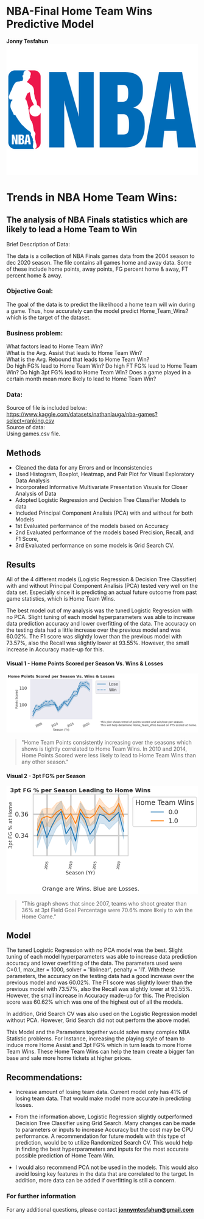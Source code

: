 # NBA-Final Home Team Wins Predictive Model 

**Jonny Tesfahun**
![My Image](https://github.com/Jonny-T87/NBA-Trends/blob/main/58428defa6515b1e0ad75ab4.png)
# Trends in NBA Home Team Wins:
## The analysis of NBA Finals statistics which are likely to lead a Home Team to Win

Brief Description of Data:

The data is a collection of NBA Finals games data from the 2004 season to dec 2020 season. The file contains all games home and away data. Some of these include home points, away points, FG percent home & away, FT percent home & away.

### Objective Goal:

The goal of the data is to predict the likelihood a home team will win during a game. Thus, how accurately can the model predict Home_Team_Wins? which is the target of the dataset. 

### Business problem:

What factors lead to Home Team Win?\
What is the Avg. Assist that leads to Home Team Win?\
What is the Avg. Rebound that leads to Home Team Win?\
Do high FG% lead to Home Team Win?
Do high FT FG% lead to Home Team Win?
Do high 3pt FG% lead to Home Team Win?
Does a game played in a certain month mean more likely to lead to Home Team Win?


### Data:
Source of file is included below: \
https://www.kaggle.com/datasets/nathanlauga/nba-games?select=ranking.csv  \
Source of data: \
Using games.csv file.


## Methods
- Cleaned the data for any Errors and or Inconsistencies
- Used Histogram, Boxplot, Heatmap, and Pair Plot for Visual Exploratory Data Analysis
- Incorporated Informative Multivariate Presentation Visuals for Closer Analysis of Data 
- Adopted Logistic Regression and Decision Tree Classifier Models to data
- Included Principal Component Analisis (PCA) with and without for both Models
- 1st Evaluated performance of the models based on Accuracy
- 2nd Evaluated performance of the models based Precision, Recall, and F1 Score, 
- 3rd Evaluated performance on some models is Grid Search CV. 

## Results 

All of the 4 different models (Logistic Regression & Decision Tree Classifier) with and without Principal Component Analisis (PCA) tested very well on the data set. Especially since it is predicting an actual future outcome from past game statistics, which is Home Team Wins. 

The best model out of my analysis was the tuned Logistic Regression with no PCA. Slight tuning of each model hyperparameters was able to increase data prediction accuracy and lower overfitting of the data. The accuracy on the testing data had a little increase over the previous model and was 60.02%. The F1 score was slightly lower than the previous model with 73.57%, also the Recall was slightly lower at 93.55%. However, the small increase in Accuracy made-up for this. 

#### Visual 1 - Home Points Scored per Season Vs. Wins & Losses
![My Image](https://github.com/Jonny-T87/NBA-Trends/blob/main/home_points_win.png)
> "Home Team Points consistently increasing over the seasons which shows is tightly correlated to Home Team Wins. 
In 2010 and 2014, Home Points Scored were less likely to lead to Home Team Wins than any other season."
> 
#### Visual 2 - 3pt FG% per Season
![My Image](https://github.com/Jonny-T87/NBA-Trends/blob/main/3pt_home.png)
> "This graph shows that since 2007, teams who shoot greater than 36% at 3pt Field Goal Percentage were 70.6% more likely to win the Home Game." 
>

## Model

The tuned Logistic Regression with no PCA model was the best. Slight tuning of each model hyperparameters was able to increase data prediction accuracy and lower overfitting of the data. The parameters used were C=0.1, max_iter = 1000, solver = 'liblinear', penalty = 'l1'. With these parameters, the accuracy on the testing data had a good increase over the previous model and was 60.02%. The F1 score was slightly lower than the previous model with 73.57%, also the Recall was slightly lower at 93.55%. However, the small increase in Accuracy made-up for this. The Precision score was 60.62% which was one of the highest out of all the models.

In addition, Grid Search CV was also used on the Logistic Regression model without PCA. However, Grid Search did not out perform the above model. 

This Model and the Parameters together would solve many complex NBA Statistic problems. For Instance, increasing the playing style of team to induce more Home Assist and 3pt FG% which in turn leads to more Home Team Wins. These Home Team Wins can help the team create a bigger fan base and sale more home tickets at higher prices. 

## Recommendations:

- Increase amount of losing team data. Current model only has 41% of losing team data. That would make model more accurate in predicting losses.

- From the information above, Logistic Regression slightly outperformed Decision Tree Classifier using Grid Search. Many changes can be made to parameters or inputs to increase Accuracy but the cost may be CPU performance. A recommendation for future models with this type of prediction, would be to utilize Randomized Search CV. This would help in finding the best hyperparameters and inputs for the most accurate possible prediction of Home Team Win.

- I would also recommend PCA not be used in the models. This would also avoid losing key features in the data that are correlated to the target. In addition, more data can be added if overfitting is still a concern. 


### For further information

For any additional questions, please contact **jonnymtesfahun@gmail.com**
